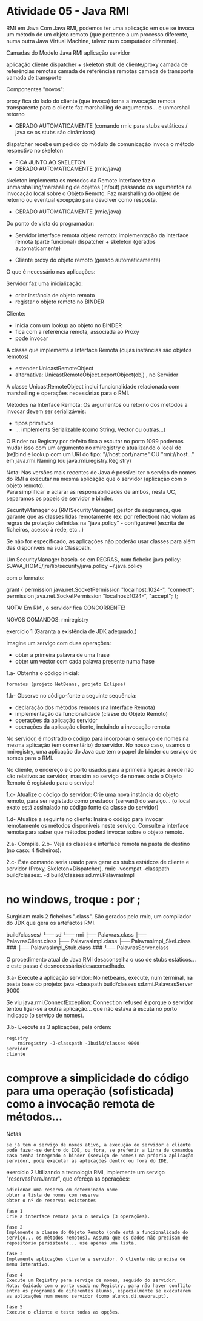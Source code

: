 # Atividade 05 - Java RMI

RMI em Java 
Com Java RMI, podemos ter uma aplicação em que se invoca um método de um objeto remoto (que pertence a um processo diferente, numa outra Java Virtual Machine, talvez num computador diferente).


Camadas do Modelo Java RMI
aplicação servidor
	
aplicação cliente
dispatcher + skeleton 	stub de cliente/proxy
camada de referências remotas 	camada de referências remotas
camada de transporte 	camada de transporte







Componentes "novos":

proxy
fica do lado do cliente (que invoca)
torna a invocação remota transparente para o cliente
faz marshalling de argumentos... e unmarshall retorno
- GERADO AUTOMATICAMENTE (comando rmic para stubs estáticos / java se os stubs são dinâmicos)


dispatcher
recebe um pedido do módulo de comunicação
invoca o método respectivo no skeleton
- FICA JUNTO AO SKELETON
- GERADO AUTOMATICAMENTE (rmic/java)

skeleton
implementa os metodos da Remote Interface
faz o unmarshalling/marshalling de objetos (in/out)
passando os argumentos na invocação local sobre o Objeto Remoto. Faz marshalling do objeto de retorno ou eventual excepção para devolver como resposta.
- GERADO AUTOMATICAMENTE (rmic/java)



Do ponto de vista do programador:

- Servidor
interface remota
objeto remoto: implementação da interface remota (parte funcional)
dispatcher + skeleton (gerados automaticamente)


- Cliente
proxy do objeto remoto (gerado automaticamente)



O que é necessário nas aplicações:

Servidor faz uma inicialização:
- criar instância de objeto remoto
- registar o objeto remoto no BINDER



Cliente:
- inicia com um lookup ao objeto no BINDER
- fica com a referência remota, associada ao Proxy
- pode invocar




A classe que implementa a Interface Remota (cujas instâncias são objetos remotos)
- estender UnicastRemoteObject
- alternativa: UnicastRemoteObject.exportObject(obj) , no Servidor


A classe UnicastRemoteObject inclui funcionalidade relacionada com marshalling e operações necessárias para o RMI.



Métodos na Interface Remota:
Os argumentos ou retorno dos metodos a invocar devem ser serializáveis:
- tipos primitivos
- ... implements Serializable (como String, Vector ou outras...)



O Binder ou Registry por defeito fica a escutar no porto 1099
podemos mudar isso com um argumento no rmiregistry
e atualizando o local do (re)bind e lookup
com um URI do tipo: "//host:port/name" OU "rmi://host..."
em java.rmi.Naming
(ou java.rmi.registry.Registry)


Nota: Nas versões mais recentes de Java é possível ter o serviço de nomes do RMI a executar na mesma aplicação que o servidor (aplicação com o objeto remoto).  
Para simplificar e aclarar as responsabilidades de ambos, nesta UC, separamos os papeis de servidor e binder.



SecurityManager ou (RMISecurityManager)
gestor de segurança, que garante que as classes lidas remotamente (ex: por reflection) não violam as regras de proteção definidas na "java.policy" - configurável
(escrita de ficheiros, acesso à rede, etc...)

Se não for especificado, as aplicações não poderão usar classes para além das disponíveis na sua Classpath.


Um SecurityManager baseia-se em REGRAS, num ficheiro java.policy:
$JAVA_HOME/jre/lib/security/java.policy
~/.java.policy

com o formato:

grant {
  permission java.net.SocketPermission "localhost:1024-", "connect";
  permission java.net.SocketPermission "localhost:1024-", "accept";
};



NOTA: Em RMI, o servidor fica CONCORRENTE!



NOVOS COMANDOS:
rmiregistry

exercício 1
(Garanta a existência de JDK adequado.)

Imagine um serviço com duas operações:
- obter a primeira palavra de uma frase
- obter um vector com cada palavra presente numa frase

1.a- Obtenha o código inicial:

    formatos (projeto NetBeans, projeto Eclipse)


1.b- Observe no código-fonte a seguinte sequência:
- declaração dos métodos remotos (na Interface Remota)
- implementação da funcionalidade (classe do Objeto Remoto)
- operações da aplicação servidor
- operações da aplicação cliente, incluindo a invocação remota

No servidor, é mostrado o código para incorporar o serviço de nomes na mesma aplicação (em comentário) do servidor.
No nosso caso, usamos o rmiregistry, uma aplicação do Java que tem o papel de binder ou serviço de nomes para o RMI.

No cliente, o endereço e o porto usados para a primeira ligação à rede não são relativos ao servidor, mas sim ao serviço de nomes onde o Objeto Remoto é registado para o serviço!

1.c- Atualize o código do servidor:
Crie uma nova instância do objeto remoto, para ser registado como prestador (servant) do serviço...
(o local exato está assinalado no código fonte da classe do servidor) 

1.d- Atualize a seguinte no cliente:
Insira o código para invocar remotamente os métodos disponíveis neste serviço. Consulte a interface remota para saber que métodos poderá invocar sobre o objeto remoto.



2.a- Compile. 
2.b- Veja as classes e interface remota na pasta de destino (no caso: 4 ficheiros).

2.c- Este comando seria usado para gerar os stubs estáticos de cliente e servidor (Proxy, Skeleton+Dispatcher).
 rmic -vcompat -classpath build/classes:. -d build/classes sd.rmi.PalavrasImpl
# no windows, troque : por ;

 Surgiriam mais 2 ficheiros ".class". São gerados pelo rmic, um compilador do JDK que gera os artefactos RMI.

build/classes/
└── sd
    └── rmi
        ├── Palavras.class
        ├── PalavrasClient.class
        ├── PalavrasImpl.class
        ├── PalavrasImpl_Skel.class   ###
        ├── PalavrasImpl_Stub.class   ###
        └── PalavrasServer.class


O procedimento atual de Java RMI desaconselha o uso de stubs estáticos... e este passo é desnecessário/desaconselhado.


3.a- Execute a aplicação servidor: 
No netbeans, execute, num terminal, na pasta base do projeto:
java -classpath  build/classes sd.rmi.PalavrasServer 9000


Se viu
java.rmi.ConnectException: Connection refused
é porque o servidor tentou ligar-se a outra aplicação... que não estava à escuta no porto indicado (o serviço de nomes).


3.b- Execute as 3 aplicações, pela ordem: 

    registry
        rmiregistry -J-classpath -Jbuild/classes 9000
    servidor
    cliente

# comprove a simplicidade do código para uma operação (sofisticada) como a invocação remota de métodos...


Notas

    se já tem o serviço de nomes ativo, a execução de servidor e cliente pode fazer-se dentro do IDE, ou fora, se preferir a linha de comandos
    caso tenha integrado o binder (serviço de nomes) na própria aplicação servidor, pode executar as aplicações dentro ou fora do IDE.



exercício 2
Utilizando a tecnologia RMI, implemente um serviço "reservasParaJantar", que ofereça as operações:

    adicionar uma reserva em determinado nome
    obter a lista de nomes com reserva
    obter o nº de reservas existentes

    fase 1
    Crie a interface remota para o serviço (3 operações).

    fase 2
    Implemente a classe do Objeto Remoto (onde está a funcionalidade do serviço... os métodos remotos). Assuma que os dados não precisam de repositório persistente... use apenas uma lista.

    fase 3
    Implemente aplicações cliente e servidor. O cliente não precisa de menu interativo.

    fase 4
    Execute um Registry para serviço de nomes, seguido do servidor.
    Nota: Cuidado com o porto usado no Registry, para não haver conflito entre os programas de diferentes alunos, especialmente se executarem as aplicações num mesmo servidor (como alunos.di.uevora.pt).

    fase 5
    Execute o cliente e teste todas as opções.
